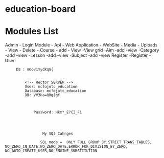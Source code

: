 # education-board
# Modules List
Admin	- Login Module
		- Api
		- Web Application
		- WebSite
	- Media
		- Uploads
		- View
		- Delete
	- Course
		- add
		- View
		-View grid
	-Aim
		-add
		-view
	-Category
		-add
		-view
	-Lesson
		-add
		-view
	-Subject
		-add
		-view
Register   -Register
	   -User




		 DB : mGov1YydXqG{


			 <!-- Rector SERVER -->
			 User: mcfojotc_education
			 Database: mcfojotc_education
			 DB: VV3Ha=QRq(gf



				 Password: Hkm*_E?{I_Fi




					 My SQl Cahnges

					SQL_mode =  ONLY_FULL_GROUP_BY,​STRICT_TRANS_TABLES,​NO_ZERO_IN_DATE,​NO_ZERO_DATE,​ERROR_FOR_DIVISION_BY_ZERO,​NO_AUTO_CREATE_USER,​NO_ENGINE_SUBSTITUTION
